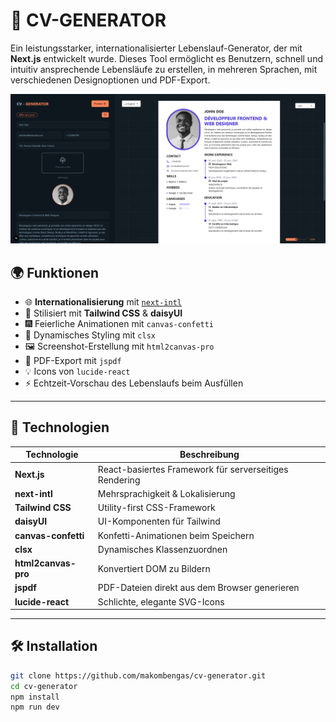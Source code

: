 # 📄 CV-GENERATOR

Ein leistungsstarker, internationalisierter Lebenslauf-Generator, der mit **Next.js** entwickelt wurde. Dieses Tool ermöglicht es Benutzern, schnell und intuitiv ansprechende Lebensläufe zu erstellen, in mehreren Sprachen, mit verschiedenen Designoptionen und PDF-Export.

![CV Generator Screenshot](./public/images/cv-generator.png)

## 🌍 Funktionen

- 🌐 **Internationalisierung** mit [`next-intl`](https://github.com/amannn/next-intl)
- 🎨 Stilisiert mit **Tailwind CSS** & **daisyUI**
- 🎆 Feierliche Animationen mit `canvas-confetti`
- 🎯 Dynamisches Styling mit `clsx`
- 🖼️ Screenshot-Erstellung mit `html2canvas-pro`
- 📄 PDF-Export mit `jspdf`
- 💡 Icons von `lucide-react`
- ⚡ Echtzeit-Vorschau des Lebenslaufs beim Ausfüllen

---

## 🚀 Technologien

| Technologie        | Beschreibung                                           |
|--------------------|--------------------------------------------------------|
| **Next.js**        | React-basiertes Framework für serverseitiges Rendering |
| **next-intl**      | Mehrsprachigkeit & Lokalisierung                       |
| **Tailwind CSS**   | Utility-first CSS-Framework                            |
| **daisyUI**        | UI-Komponenten für Tailwind                            |
| **canvas-confetti**| Konfetti-Animationen beim Speichern                    |
| **clsx**           | Dynamisches Klassenzuordnen                            |
| **html2canvas-pro**| Konvertiert DOM zu Bildern                             |
| **jspdf**          | PDF-Dateien direkt aus dem Browser generieren          |
| **lucide-react**   | Schlichte, elegante SVG-Icons                          |

---

## 🛠️ Installation

```bash
git clone https://github.com/makombengas/cv-generator.git
cd cv-generator
npm install
npm run dev
